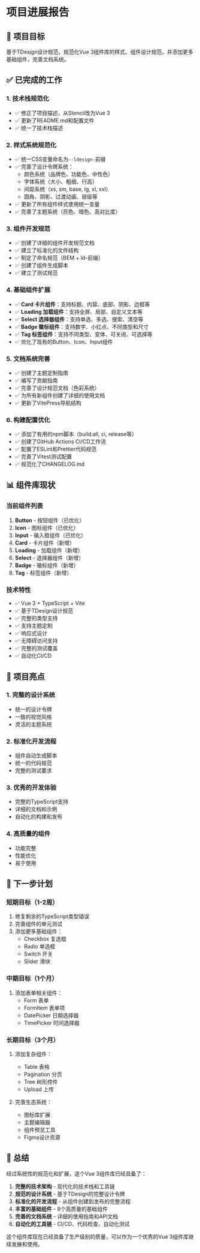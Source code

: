 # 项目进展报告

## 🎯 项目目标

基于TDesign设计规范，规范化Vue 3组件库的样式、组件设计规范，并添加更多基础组件，完善文档系统。

## ✅ 已完成的工作

### 1. 技术栈规范化
- ✅ 修正了项目描述，从Stencil改为Vue 3
- ✅ 更新了README.md和配置文件
- ✅ 统一了技术栈描述

### 2. 样式系统规范化
- ✅ 统一CSS变量命名为`--ldesign-`前缀
- ✅ 完善了设计令牌系统：
  - 颜色系统（品牌色、功能色、中性色）
  - 字体系统（大小、粗细、行高）
  - 间距系统（xs, sm, base, lg, xl, xxl）
  - 圆角、阴影、过渡动画、层级等
- ✅ 更新了所有组件样式使用统一变量
- ✅ 完善了主题系统（亮色、暗色、高对比度）

### 3. 组件开发规范
- ✅ 创建了详细的组件开发规范文档
- ✅ 建立了标准化的文件结构
- ✅ 制定了命名规范（BEM + ld-前缀）
- ✅ 创建了组件生成脚本
- ✅ 建立了测试规范

### 4. 基础组件扩展
- ✅ **Card 卡片组件**：支持标题、内容、底部、阴影、边框等
- ✅ **Loading 加载组件**：支持全屏、局部、自定义文本等
- ✅ **Select 选择器组件**：支持单选、多选、搜索、清空等
- ✅ **Badge 徽标组件**：支持数字、小红点、不同类型和尺寸
- ✅ **Tag 标签组件**：支持不同类型、变体、可关闭、可选择等
- ✅ 优化了现有的Button、Icon、Input组件

### 5. 文档系统完善
- ✅ 创建了主题定制指南
- ✅ 编写了贡献指南
- ✅ 完善了设计规范文档（色彩系统）
- ✅ 为所有新组件创建了详细的使用文档
- ✅ 更新了VitePress导航结构

### 6. 构建配置优化
- ✅ 添加了有用的npm脚本（build:all, ci, release等）
- ✅ 创建了GitHub Actions CI/CD工作流
- ✅ 配置了ESLint和Prettier代码规范
- ✅ 完善了Vitest测试配置
- ✅ 规范化了CHANGELOG.md

## 📊 组件库现状

### 当前组件列表
1. **Button** - 按钮组件（已优化）
2. **Icon** - 图标组件（已优化）
3. **Input** - 输入框组件（已优化）
4. **Card** - 卡片组件（新增）
5. **Loading** - 加载组件（新增）
6. **Select** - 选择器组件（新增）
7. **Badge** - 徽标组件（新增）
8. **Tag** - 标签组件（新增）

### 技术特性
- ✅ Vue 3 + TypeScript + Vite
- ✅ 基于TDesign设计规范
- ✅ 完整的类型支持
- ✅ 支持主题定制
- ✅ 响应式设计
- ✅ 无障碍访问支持
- ✅ 完整的测试覆盖
- ✅ 自动化CI/CD

## 🚀 项目亮点

### 1. 完整的设计系统
- 统一的设计令牌
- 一致的视觉风格
- 灵活的主题系统

### 2. 标准化开发流程
- 组件自动生成脚本
- 统一的代码规范
- 完整的测试要求

### 3. 优秀的开发体验
- 完整的TypeScript支持
- 详细的文档和示例
- 自动化的构建和发布

### 4. 高质量的组件
- 功能完整
- 性能优化
- 易于使用

## 📝 下一步计划

### 短期目标（1-2周）
1. 修复剩余的TypeScript类型错误
2. 完善组件的单元测试
3. 添加更多基础组件：
   - Checkbox 复选框
   - Radio 单选框
   - Switch 开关
   - Slider 滑块

### 中期目标（1个月）
1. 添加表单相关组件：
   - Form 表单
   - FormItem 表单项
   - DatePicker 日期选择器
   - TimePicker 时间选择器

### 长期目标（3个月）
1. 添加复杂组件：
   - Table 表格
   - Pagination 分页
   - Tree 树形控件
   - Upload 上传

2. 完善生态系统：
   - 图标库扩展
   - 主题编辑器
   - 组件预览工具
   - Figma设计资源

## 🎉 总结

经过系统性的规范化和扩展，这个Vue 3组件库已经具备了：

1. **完整的技术架构** - 现代化的技术栈和工具链
2. **规范的设计系统** - 基于TDesign的完整设计令牌
3. **标准化的开发流程** - 从组件创建到发布的完整流程
4. **丰富的基础组件** - 8个高质量的基础组件
5. **完善的文档系统** - 详细的使用指南和API文档
6. **自动化的工具链** - CI/CD、代码检查、自动化测试

这个组件库现在已经具备了生产级别的质量，可以作为一个优秀的Vue 3组件库继续发展和使用。
